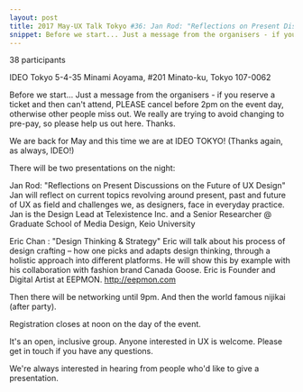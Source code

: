```yaml
---
layout: post
title: 2017 May-UX Talk Tokyo #36: Jan Rod: "Reflections on Present Discussions on the Future of UX Design" & Eric Chan : "Design Thinking & Strategy"
snippet: Before we start... Just a message from the organisers - if you reserve a ticket and then can't ...
---
```

38 participants

IDEO Tokyo 5-4-35 Minami Aoyama, #201 Minato-ku, Tokyo 107-0062

Before we start...
Just a message from the organisers - if you reserve a ticket and then can't attend, PLEASE cancel before 2pm on the event day, otherwise other people miss out. We really are trying to avoid changing to pre-pay, so please help us out here. Thanks.

We are back for May and this time we are at IDEO TOKYO! (Thanks again, as always, IDEO!)

There will be two presentations on the night:

Jan Rod: "Reflections on Present Discussions on the Future of UX Design"
Jan will reflect on current topics revolving around present, past and future of UX as field and challenges we, as designers, face in everyday practice. Jan is the Design Lead at Telexistence Inc. and a Senior Researcher @ Graduate School of Media Design, Keio University

Eric Chan : "Design Thinking & Strategy"
Eric will talk about his process of design crafting – how one picks and adapts design thinking, through a holistic approach into different platforms. He will show this by example with his collaboration with fashion brand Canada Goose. Eric is Founder and Digital Artist at EEPMON. http://eepmon.com

Then there will be networking until 9pm. And then the world famous nijikai (after party).

Registration closes at noon on the day of the event.

It's an open, inclusive group. Anyone interested in UX is welcome. Please get in touch if you have any questions.

We're always interested in hearing from people who'd like to give a presentation.

